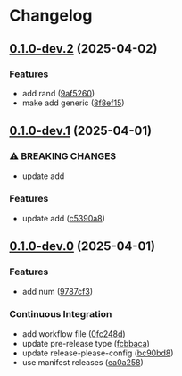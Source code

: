 # Changelog

## [0.1.0-dev.2](https://github.com/c12i/rp-test/compare/rp-test-v0.1.0-dev.1...rp-test-v0.1.0-dev.2) (2025-04-02)


### Features

* add rand ([9af5260](https://github.com/c12i/rp-test/commit/9af526020dfef19df9c2ec91a61aa4d2b456e6a0))
* make add generic ([8f8ef15](https://github.com/c12i/rp-test/commit/8f8ef157cc32e4a4e422083ac572ebc9ed41aa96))

## [0.1.0-dev.1](https://github.com/c12i/rp-test/compare/rp-test-v0.1.0-dev.0...rp-test-v0.1.0-dev.1) (2025-04-01)


### ⚠ BREAKING CHANGES

* update add

### Features

* update add ([c5390a8](https://github.com/c12i/rp-test/commit/c5390a80925229051abfba3e8966eccb6594fb8b))

## [0.1.0-dev.0](https://github.com/c12i/rp-test/compare/rp-test-v0.1.0-dev.0...rp-test-v0.1.0-dev.0) (2025-04-01)


### Features

* add num ([9787cf3](https://github.com/c12i/rp-test/commit/9787cf3ac99e27616c24053240f2e473ef594e75))


### Continuous Integration

* add workflow file ([0fc248d](https://github.com/c12i/rp-test/commit/0fc248d2b8746f3c289a411fbdd70d8f8f788f4c))
* update pre-release type ([fcbbaca](https://github.com/c12i/rp-test/commit/fcbbaca856ed4d9d9895c08e271bf6905bfc88bd))
* update release-please-config ([bc90bd8](https://github.com/c12i/rp-test/commit/bc90bd8e7e441978fb5ca827074e94d115e4da8c))
* use manifest releases ([ea0a258](https://github.com/c12i/rp-test/commit/ea0a25812643a13a2fe24565f95c1f04db3948f9))
